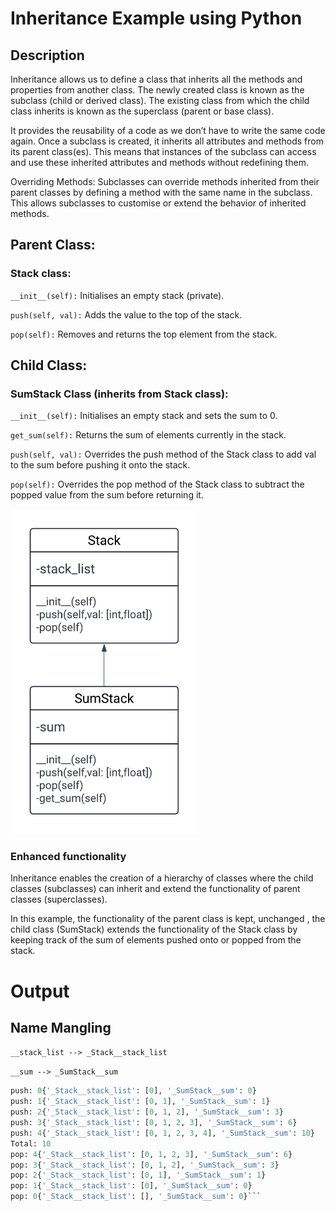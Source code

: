 
# Inheritance Example using Python
## Description

Inheritance allows us to define a class that inherits all the methods and properties from another class.
The newly created class is known as the subclass (child or derived class).
The existing class from which the child class inherits is known as the superclass (parent or base class).

It provides the reusability of a code as we don’t have to write the same code again. Once a subclass is created, it inherits all attributes and methods from its parent class(es). This means that instances of the subclass can access and use these inherited attributes and methods without redefining them.

Overriding Methods: Subclasses can override methods inherited from their parent classes by defining a method with the same name in the subclass. This allows subclasses to customise or extend the behavior of inherited methods.

##  Parent Class:
### Stack class:

`__init__(self):` Initialises an empty stack (private).

`push(self, val):` Adds the value to the top of the stack.

`pop(self):` Removes and returns the top element from the stack.

## Child Class:
### SumStack Class (inherits from Stack class):


`__init__(self):` Initialises an empty stack and sets the sum to 0.

`get_sum(self):` Returns the sum of elements currently in the stack.

`push(self, val):` Overrides the push method of the Stack class to add val to the sum before pushing it onto the stack.

`pop(self):` Overrides the pop method of the Stack class to subtract the popped value from the sum before returning it.


<img src="assets/Python_inheritance.png" width="300">



### Enhanced functionality

Inheritance enables the creation of a hierarchy of classes where the child classes (subclasses) can inherit and extend the functionality of parent classes (superclasses).

In this example, the functionality of the parent class is kept, unchanged , the child class (SumStack) extends the functionality of the Stack class by keeping track of the sum of elements pushed onto or popped from the stack.














# Output
## Name Mangling

`__stack_list --> _Stack__stack_list`

`__sum --> _SumStack__sum`


```python
push: 0{'_Stack__stack_list': [0], '_SumStack__sum': 0}
push: 1{'_Stack__stack_list': [0, 1], '_SumStack__sum': 1}
push: 2{'_Stack__stack_list': [0, 1, 2], '_SumStack__sum': 3}
push: 3{'_Stack__stack_list': [0, 1, 2, 3], '_SumStack__sum': 6}
push: 4{'_Stack__stack_list': [0, 1, 2, 3, 4], '_SumStack__sum': 10}
Total: 10
pop: 4{'_Stack__stack_list': [0, 1, 2, 3], '_SumStack__sum': 6}
pop: 3{'_Stack__stack_list': [0, 1, 2], '_SumStack__sum': 3}
pop: 2{'_Stack__stack_list': [0, 1], '_SumStack__sum': 1}
pop: 1{'_Stack__stack_list': [0], '_SumStack__sum': 0}
pop: 0{'_Stack__stack_list': [], '_SumStack__sum': 0}```
